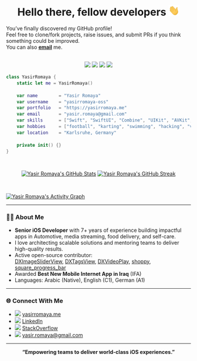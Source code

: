 <div align="center">
<h1> Hello there, fellow developers <img src="https://raw.githubusercontent.com/yasirdx777/yasirdx777/main/Hi.gif" width="30px"></h1>
</div>

You’ve finally discovered my GitHub profile!  
Feel free to clone/fork projects, raise issues, and submit PRs if you think something could be improved.  
You can also <a href="mailto:yasir.romaya@gmail.com"><b>email</b></a> me.

<br>

<div align="center">
  <img src="https://img.shields.io/badge/-SWIFT-c58545?style=for-the-badge&logo=swift&logoColor=c58545&labelColor=282828">
  <img src="https://img.shields.io/badge/-DART-d1a01f?style=for-the-badge&logo=dart&logoColor=d1a01f&labelColor=282828">
  <img src="https://img.shields.io/badge/-SwiftUI-5AC8FA?style=for-the-badge&logo=swift&logoColor=5AC8FA&labelColor=282828">
  <img src="https://img.shields.io/badge/-Combine-282828?style=for-the-badge&logo=apple&logoColor=ffffff&labelColor=5AC8FA">
</div>

```swift
class YasirRomaya {
    static let me = YasirRomaya()

    var name        = "Yasir Romaya"
    var username    = "yasirromaya-oss"
    var portfolio   = "https://yasirromaya.me"
    var email       = "yasir.romaya@gmail.com"
    var skills      = ["Swift", "SwiftUI", "Combine", "UIKit", "AVKit", "TCA", "MVVM-C", "Jenkins", "Fastlane"]
    var hobbies     = ["football", "karting", "swimming", "hacking", "video games"]
    var location    = "Karlsruhe, Germany"

    private init() {}
}
```

<br/>

<div align="center">

[![Yasir Romaya's GitHub Stats](https://github-readme-stats.vercel.app/api?username=yasirromaya-oss&show_icons=true&theme=gruvbox&hide_border=true)](https://yasirromaya.me)
[![Yasir Romaya's GitHub Streak](https://github-readme-streak-stats.herokuapp.com/?user=yasirromaya-oss&theme=gruvbox&hide_border=true)](https://yasirromaya.me)

</div>

<br>

[![Yasir Romaya's Activity Graph](https://github-readme-activity-graph.cyclic.app/graph?username=yasirromaya-oss&theme=gruvbox&bg_color=282828&hide_border=true&line=d1a01f&point=c58545)](https://yasirromaya.me)

---

### 👨‍💻 About Me

- **Senior iOS Developer** with 7+ years of experience building impactful apps in Automotive, media streaming, food delivery, and self-care.
- I love architecting scalable solutions and mentoring teams to deliver high-quality results.
- Active open-source contributor:  
  [DXImageSliderView](https://github.com/yasirromaya-oss/DXImageSliderView), 
  [DXTagsView](https://github.com/yasirromaya-oss/DXTagsView), 
  [DXVideoPlay](https://github.com/yasirromaya-oss/DXVideoPlay), 
  [shoppy](https://github.com/yasirromaya-oss/shoppy), 
  [square_progress_bar](https://github.com/yasirromaya-oss/square_progress_bar)
- Awarded **Best New Mobile Internet App in Iraq** (IFA)
- Languages: Arabic (Native), English (C1), German (A1)

---

### 🌐 Connect With Me

- <img src="https://img.shields.io/badge/Portfolio-282828?style=flat-square&logo=firefox-browser&logoColor=white&labelColor=282828" height="20"/> [yasirromaya.me](https://yasirromaya.me/#/)
- <img src="https://img.shields.io/badge/LinkedIn-282828?style=flat-square&logo=linkedin&logoColor=0077B5&labelColor=282828" height="20"/> [LinkedIn](https://www.linkedin.com/in/yasirromaya)
- <img src="https://img.shields.io/badge/StackOverflow-282828?style=flat-square&logo=stackoverflow&logoColor=FE7A16&labelColor=282828" height="20"/> [StackOverflow](https://stackoverflow.com/users/9005297/yasir-romaya)
- <img src="https://img.shields.io/badge/Email-282828?style=flat-square&logo=gmail&logoColor=EA4335&labelColor=282828" height="20"/> yasir.romaya@gmail.com

---

<div align="center">
  <b>“Empowering teams to deliver world-class iOS experiences.”</b>
</div>
